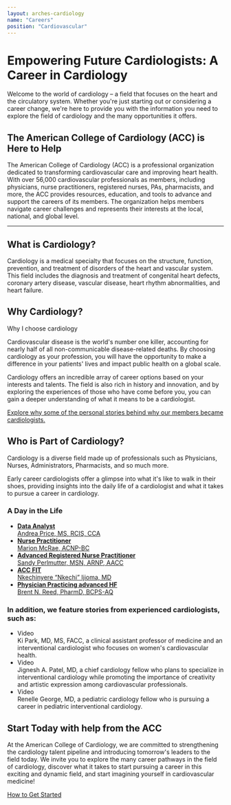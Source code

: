 ```yaml
---
layout: arches-cardiology
name: "Careers"
position: "Cardiovascular"
---
```





# Empowering Future Cardiologists: A Career in Cardiology

Welcome to the world of cardiology – a field that focuses on the heart and the circulatory system. Whether you're just starting out or considering a career change, we're here to provide you with the information you need to explore the field of cardiology and the many opportunities it offers. 
## The American College of Cardiology (ACC) is Here to Help

The American College of Cardiology (ACC) is a professional organization dedicated to transforming cardiovascular care and improving heart health. With over 56,000 cardiovascular professionals as members, including physicians, nurse practitioners, registered nurses, PAs, pharmacists, and more, the ACC provides resources, education, and tools to advance and support the careers of its members. The organization helps members navigate career challenges and represents their interests at the local, national, and global level.

<hr class="br_primary">

## What is Cardiology?

Cardiology is a medical specialty that focuses on the structure, function, prevention, and treatment of disorders of the heart and vascular system. This field includes the diagnosis and treatment of congenital heart defects, coronary artery disease, vascular disease, heart rhythm abnormalities, and heart failure. 

## Why Cardiology?

<div class="aspect aspect_16x9 bg-acc bg_acc br_radius c_white grid items_center justify_center m-b_3 p_3 text_center float_right:md max-w_20:md m_5 m-t_0">Why I choose cardiology</div>

Cardiovascular disease is the world's number one killer, accounting for nearly half of all non-communicable disease-related deaths. By choosing cardiology as your profession, you will have the opportunity to make a difference in your patients' lives and impact public health on a global scale. 

Cardiology offers an incredible array of career options based on your interests and talents. The field is also rich in history and innovation, and by exploring the experiences of those who have come before you, you can gain a deeper understanding of what it means to be a cardiologist. 

[Explore why some of the personal stories behind why our members became cardiologists.](#)

## Who is Part of Cardiology?

Cardiology is a diverse field made up of professionals such as Physicians, Nurses, Administrators, Pharmacists, and so much more.


Early career cardiologists offer a glimpse into what it's like to walk in their shoes, providing insights into the daily life of a cardiologist and what it takes to pursue a career in cardiology.

### A Day in the Life

<ul class="gap_2 grid grid-col_1 grid-col_3:lg grid-col_2:md items_start ul_none">
  <li><a href="link"> <strong>Data Analyst</strong> <br> Andrea Price, MS, RCIS, CCA</a></li>
  <li><a href="link"> <strong>Nurse Practitioner</strong><br> Marion McRae, ACNP-BC</a></li>
  <li><a href="link"> <strong>Advanced Registered Nurse Practitioner</strong> <br>Sandy Perlmutter, MSN, ARNP, AACC</a></li>
  <li><a href="link"> <strong>ACC FIT</strong><br>  Nkechinyere “Nkechi” Ijioma, MD </a></li>
  <li><a href="link"> <strong>Physician Practicing advanced HF</strong> <br> Brent N. Reed, PharmD, BCPS-AQ</a></li>
</ul>

### In addition, we feature stories from experienced cardiologists, such as:

<ul class="ul_none">
	<li class="flex flex_row:md flex_column">
	<div class="aspect aspect_16x9 bg-acc bg_acc br_radius c_white flex_none grid items_center justify_center m-b_3 m-r_4 max-w_15 p_3 text_center">Video</div>
	<div>Ki Park, MD, MS, FACC, a clinical assistant professor of medicine and an interventional cardiologist who focuses on women's cardiovascular health.</div>
	</li>
	<li class="flex flex_row:md flex_column">
	<div class="aspect aspect_16x9 bg-acc bg_acc br_radius c_white flex_none grid items_center justify_center m-b_3 m-r_4 max-w_15 p_3 text_center">Video</div>
	<div>Jignesh A. Patel, MD, a chief cardiology fellow who plans to specialize in interventional cardiology while promoting the importance of creativity and artistic expression among cardiovascular professionals.</div>
	</li>
	<li class="flex flex_row:md flex_column">
	<div class="aspect aspect_16x9 bg-acc bg_acc br_radius c_white flex_none grid items_center justify_center m-b_3 m-r_4 max-w_15 p_3 text_center">Video</div>
	<div>Renelle George, MD, a pediatric cardiology fellow who is pursuing a career in pediatric interventional cardiology.</div>
	</li>
</ul>

## Start Today with help from the ACC

At the American College of Cardiology, we are committed to strengthening the cardiology talent pipeline and introducing tomorrow's leaders to the field today. We invite you to explore the many career pathways in the field of cardiology, discover what it takes to start pursuing a career in this exciting and dynamic field, and start imagining yourself in cardiovascular medicine!

<a class="btn btn-primary" href="../CardiologyCareers_Start">How to Get Started</a>




